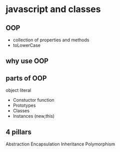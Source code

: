 # javascript and classes

## OOP
- collection of properties and methods
- toLowerCase

## why use OOP

## parts of OOP
object literal

- Constuctor function
- Prototypes
- Classes
- Instances (new,this)

## 4 pillars
Abstraction
Encapsulation
Inheritance
Polymorphism